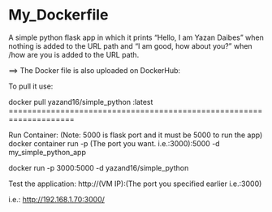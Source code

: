 # My_Dockerfile

A simple python flask app in which it prints “Hello, I am Yazan Daibes” when nothing is 
added to the URL path and “I am good, how about you?” when /how are you is added to
the URL path.
 
==> The Docker file is also uploaded on DockerHub: 

To pull it use:

docker pull yazand16/simple_python :latest ====================================================================

Run Container: (Note: 5000 is flask port and it must be 5000 to run the app)
docker container run -p (The port you want. i.e.:3000):5000 -d my_simple_python_app

docker run -p 3000:5000 -d  yazand16/simple_python

Test the application:
http://(VM IP):(The port you specified earlier i.e.:3000)

i.e.: http://192.168.1.70:3000/
